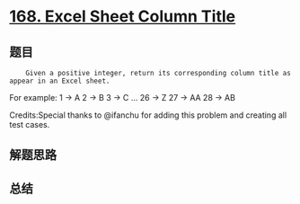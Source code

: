 # [168. Excel Sheet Column Title](https://leetcode.com/problems/excel-sheet-column-title/)

## 题目

        Given a positive integer, return its corresponding column title as appear in an Excel sheet.

For example:
    1 -> A
    2 -> B
    3 -> C
    ...
    26 -> Z
    27 -> AA
    28 -> AB 

Credits:Special thanks to @ifanchu for adding this problem and creating all test cases.
      

## 解题思路


## 总结


